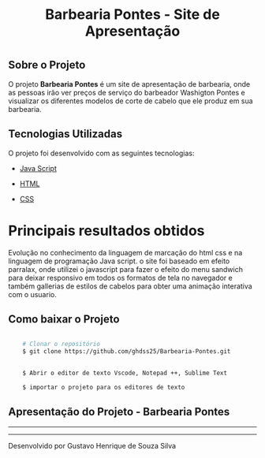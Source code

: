 
<h1 align = "center">

  Barbearia Pontes - Site de Apresentação
<h1>

## Sobre o Projeto 

O projeto **Barbearia Pontes** é um site de apresentação de barbearia, onde as pessoas irão ver preços de serviço do barbeador Washigton Pontes
e visualizar os diferentes modelos de corte de cabelo que ele produz em sua barbearia.  
## Tecnologias Utilizadas 

O projeto foi desenvolvido com as seguintes tecnologias: 

- [Java Script ](https://developer.mozilla.org/pt-BR/docs/Web/JavaScript) 

- [HTML](https://developer.mozilla.org/pt-BR/docs/Web/HTML) 

- [CSS](https://developer.mozilla.org/pt-BR/docs/Web/CSS) 
   
# Principais resultados obtidos 
   
Evolução no conhecimento da linguagem de marcação do html css e na linguagem de programação Java script. o site foi baseado em efeito parralax, onde utilizei o javascript para fazer o efeito do menu sandwich para deixar responsivo em todos os formatos de tela no navegador e também gallerias de estilos de cabelos para obter uma animação interativa com o usuario.

## Como baixar o Projeto

```bash 

    # Clonar o repositório 
    $ git clone https://github.com/ghdss25/Barbearia-Pontes.git

   
    $ Abrir o editor de texto Vscode, Notepad ++, Sublime Text

    $ importar o projeto para os editores de texto

```

## Apresentação do Projeto - Barbearia Pontes


---
---
Desenvolvido por Gustavo Henrique de Souza Silva
